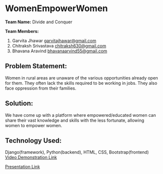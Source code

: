 # WomenEmpowerWomen
**Team Name:** Divide and Conquer

**Team Members:** 

1. Garvita Jhawar garvitajhawar@gmail.com
2. Chitraksh Srivastava chitraksh630@gmail.com 
3. Bhavana Aravind bhavanaarvind55@gmail.com

## Problem Statement:
Women in rural areas are unaware of the various opportunities already open for them. They often lack the skills required to be working in jobs. They also face oppression from their families.

## Solution:
We have come up with a platform where empowered/educated women can share their vast knowledge and skills with the less fortunate, allowing women to empower women.

## Technology Used:
Django(framework), Python(backend), HTML, CSS, Bootstrap(frontend)
[Video Demonstration Link](https://youtu.be/oaYoL0ayWl8)

[Presentation Link](https://docs.google.com/presentation/d/1UKDkNTMKPbeHIP_3xxDguye_7-yDpFKMP-1RW_1aRXw/edit?usp=sharing)
